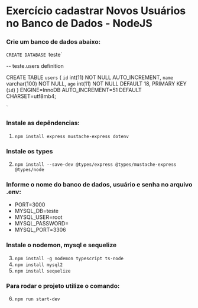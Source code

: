 # Exercício cadastrar Novos Usuários no Banco de Dados - NodeJS

### Crie um banco de dados abaixo:

`CREATE DATABASE `teste`

-- teste.users definition

CREATE TABLE `users` (
  `id` int(11) NOT NULL AUTO_INCREMENT,
  `name` varchar(100) NOT NULL,
  `age` int(11) NOT NULL DEFAULT 18,
  PRIMARY KEY (`id`)
) ENGINE=InnoDB AUTO_INCREMENT=51 DEFAULT CHARSET=utf8mb4;

`

### Instale as depêndencias:
1. `npm install express mustache-express dotenv`

### Instale os types
2. `npm install --save-dev @types/express @types/mustache-express @types/node`

### Informe o nome do banco de dados, usuário e senha no arquivo .env:
- PORT=3000
- MYSQL_DB=teste
- MYSQL_USER=root
- MYSQL_PASSWORD=
- MYSQL_PORT=3306

### Instale o nodemon, mysql e sequelize

3. `npm install -g nodemon typescript ts-node`
4. `npm install mysql2`
5. `npm install sequelize`

### Para rodar o projeto utilize o comando:

6. `npm run start-dev`


